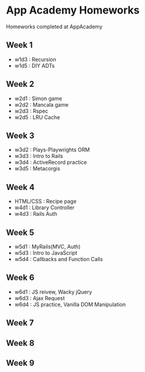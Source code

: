 # App Academy Homeworks
Homeworks completed at AppAcademy

## Week 1
* w1d3 : Recursion
* w1d5 : DIY ADTs

## Week 2
* w2d1 : Simon game
* w2d2 : Mancala game 
* w2d3 : Rspec
* w2d5 : LRU Cache 

## Week 3
* w3d2 : Plays-Playwrights ORM
* w3d3 : Intro to Rails
* w3d4 : ActiveRecord practice
* w3d5 : Metacorgis

## Week 4
* HTML/CSS : Recipe page
* w4d1 : Library Controller
* w4d3 : Rails Auth

## Week 5
* w5d1 : MyRails(MVC, Auth)
* w5d3 : Intro to JavaScript
* w5d4 : Callbacks and Function Calls

## Week 6
* w6d1 : JS reivew, Wacky jQuery
* w6d3 : Ajax Request
* w6d4 : JS practice, Vanilla DOM Manipulation

## Week 7

## Week 8 

## Week 9
